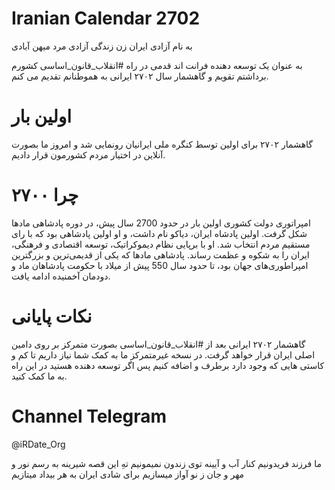 # Iranian Calendar 2702

به نام آزادی ایران
زن زندگی آزادی
مرد میهن آبادی

به عنوان یک توسعه دهنده فرانت اند قدمی در راه #انقلاب_قانون_اساسی کشورم برداشتم تقویم و گاهشمار سال ۲۷۰۲ ایرانی به هموطنانم تقدیم می کنم.

# اولین بار
گاهشمار ۲۷۰۲ برای اولین توسط کنگره ملی ایرانیان رونمایی شد و امروز ما بصورت آنلاین در اختیار مردم کشورمون قرار دادیم.

# چرا ۲۷۰۰
امپراتوری دولت کشوری اولین بار در حدود 2700 سال پیش، در دوره پادشاهی مادها شکل گرفت. اولین پادشاه ایران، دیاکو نام داشت، و او اولین پادشاهی بود که با رای مستقیم مردم انتخاب شد. او با برپایی نظام دیموکراتیک، توسعه اقتصادی و فرهنگی، ایران را به شکوه و عظمت رساند. پادشاهی مادها که یکی از قدیمی‌ترین و بزرگترین امپراطوری‌های جهان بود، تا حدود سال 550 پیش از میلاد با حکومت پادشاهان ماد و دودمان آخمنیده ادامه یافت.

# نکات پایانی
گاهشمار ۲۷۰۲ ایرانی  بعد از #انقلاب_قانون_اساسی بصورت متمرکز بر روی دامین اصلی ایران قرار خواهد گرفت.
در نسخه غیرمتمرکز ما به کمک شما نیاز داریم تا کم و کاستی هایی که وجود دارد برطرف و اضافه کنیم پس اگر توسعه دهنده هستید در این راه به ما کمک کنید.

# Channel Telegram
@iRDate_Org

ما فرزند فریدونیم کنار آب و آیینه
توی زندون نمیمونیم تهِ این قصه شیرینه
به رسم نور و مهر و جان ز نو آواز میسازیم
برای شادی ایران به هر بیداد میتازیم